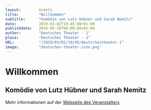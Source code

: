 ```yaml
---
layout:        events
title:         "Willkommen"
subtitle:      "Komödie von Lutz Hübner und Sarah Nemitz"
date:          2019-03-02T19:45:00+01:00
publishdate:   2019-02-20T00:00:00+01:00
author:        "Deutsches Theater - 1"
place:         "Deutsches Theater - 1"
URL:           "/2019/03/02/19/45/deutschestheater-1"
image:         "deutsches-theater-icon.png"
---
```


Willkommen
===========

Komödie von Lutz Hübner und Sarah Nemitz
-----------



Mehr informationen auf der [Webseite des Veranstalters](https://www.dt-goettingen.de/stueck/willkommen/)
